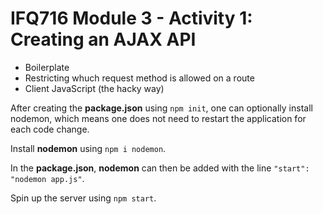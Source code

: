 # IFQ716 Module 3 - Activity 1: Creating an AJAX API

- Boilerplate
- Restricting whuch request method is allowed on a route
- Client JavaScript (the hacky way)

After creating the **package.json** using `npm init`, one can optionally install nodemon, which means one does not need to restart the application for each code change.

Install **nodemon** using `npm i nodemon`.

In the **package.json**, **nodemon** can then be added with the line `"start": "nodemon app.js"`.

Spin up the server using `npm start`.
